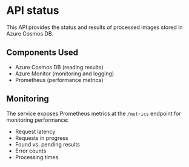 # API status

This API provides the status and results of processed images stored in Azure Cosmos DB.

## Components Used
- Azure Cosmos DB (reading results)
- Azure Monitor (monitoring and logging)
- Prometheus (performance metrics)

## Monitoring
The service exposes Prometheus metrics at the `/metrics` endpoint for monitoring performance:
- Request latency
- Requests in progress
- Found vs. pending results
- Error counts
- Processing times
